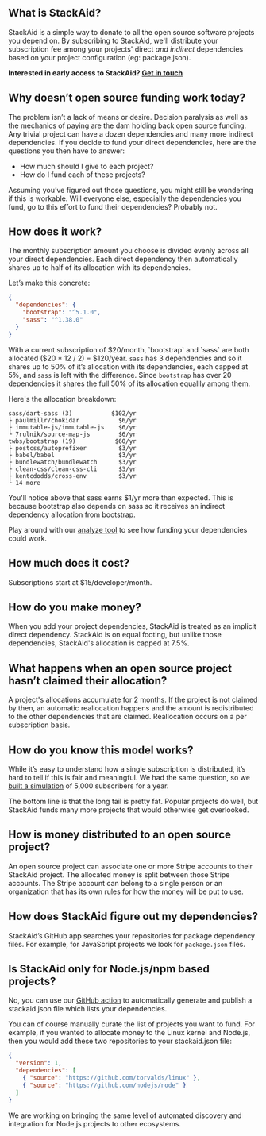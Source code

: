 ## What is StackAid?
StackAid is a simple way to donate to all the open source software projects you depend on. By subscribing to StackAid, we'll distribute your subscription fee among your projects' direct _and indirect_ dependencies based on your project configuration (eg: package.json).

**Interested in early access to StackAid? [Get in touch](https://www.stackaid.us/invite)**

## Why doesn’t open source funding work today?
The problem isn’t a lack of means or desire. Decision paralysis as well as the mechanics of paying are the dam holding back open source funding. Any trivial project can have a dozen dependencies and many more indirect dependencies. If you decide to fund your direct dependencies, here are the questions you then have to answer:

- How much should I give to each project?
- How do I fund each of these projects?

Assuming you’ve figured out those questions, you might still be wondering if this is workable. Will everyone else, especially the dependencies you fund, go to this effort to fund their dependencies? Probably not.

## How does it work?
The monthly subscription amount you choose is divided evenly across all your direct dependencies. Each direct dependency then automatically shares up to half of its allocation with its dependencies.

Let’s make this concrete:
```json
{
  "dependencies": {
    "bootstrap": "^5.1.0",
    "sass": "^1.38.0"
  }
}
```
With a current subscription of $20/month, `bootstrap` and `sass` are both allocated ($20 * 12 / 2) = $120/year. `sass` has 3 dependencies and so it shares up to 50% of it’s allocation with its dependencies, each capped at 5%, and `sass` is left with the difference. Since `bootstrap` has over 20 dependencies it shares the full 50% of its allocation equallly among them.

Here's the allocation breakdown:
```
sass/dart-sass (3)           $102/yr
├ paulmillr/chokidar           $6/yr
├ immutable-js/immutable-js    $6/yr
└ 7rulnik/source-map-js        $6/yr
twbs/bootstrap (19)           $60/yr
├ postcss/autoprefixer         $3/yr
├ babel/babel                  $3/yr
├ bundlewatch/bundlewatch      $3/yr
├ clean-css/clean-css-cli      $3/yr
├ kentcdodds/cross-env         $3/yr
└ 14 more
```
You'll notice above that sass earns $1/yr more than expected. This is because bootstrap also depends on sass so it receives an indirect dependency allocation from bootstrap.

Play around with our [analyze tool](https://www.stackaid.us/#analyze) to see how funding your dependencies could work.

## How much does it cost?
Subscriptions start at $15/developer/month.

## How do you make money?
When you add your project dependencies, StackAid is treated as an implicit direct dependency. StackAid is on equal footing, but unlike those dependencies, StackAid's allocation is capped at 7.5%.

## What happens when an open source project hasn’t claimed their allocation?
A project's allocations accumulate for 2 months. If the project is not claimed by then, an automatic reallocation happens and the amount is redistributed to the other dependencies that are claimed. Reallocation occurs on a per subscription basis.

## How do you know this model works?
While it’s easy to understand how a single subscription is distributed, it’s hard to tell if this is fair and meaningful. We had the same question, so we [built a simulation](https://simulation.stackaid.us/projects) of 5,000 subscribers for a year.

The bottom line is that the long tail is pretty fat. Popular projects do well, but StackAid funds many more projects that would otherwise get overlooked.

## How is money distributed to an open source project?
An open source project can associate one or more Stripe accounts to their StackAid project. The allocated money is split between those Stripe accounts. The Stripe account can belong to a single person or an organization that has its own rules for how the money will be put to use.

## How does StackAid figure out my dependencies?
StackAid’s GitHub app searches your repositories for package dependency files. For example, for JavaScript projects we look for `package.json` files.

## Is StackAid only for Node.js/npm based projects?
No, you can use our [GitHub action](https://github.com/marketplace/actions/stackaid-dependency-generator) to automatically generate and publish a stackaid.json file which lists your dependencies.

You can of course manually curate the list of projects you want to fund. For example, if you wanted to allocate money to the Linux kernel and Node.js, then you would add these two repositories to your stackaid.json file:
```json
{
  "version": 1,
  "dependencies": [
    { "source": "https://github.com/torvalds/linux" },
    { "source": "https://github.com/nodejs/node" }
  ]
}
```
We are working on bringing the same level of automated discovery and integration for Node.js projects to other ecosystems.
